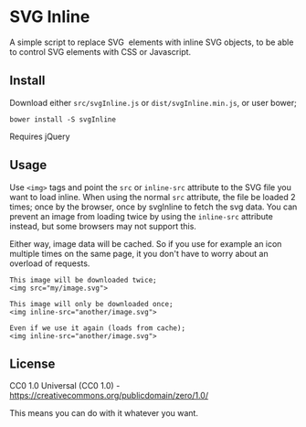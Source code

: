 # SVG Inline

A simple script to replace SVG <img> elements with inline SVG objects, to be able
to control SVG elements with CSS or Javascript.

## Install

Download either `src/svgInline.js` or `dist/svgInline.min.js`, or user bower;

```
bower install -S svgInline
```

Requires jQuery

## Usage

Use `<img>` tags and point the `src` or `inline-src` attribute to the SVG file you want to load inline. When using
the normal `src` attribute, the file be loaded 2 times; once by the browser, once by svgInline to fetch the svg data.
You can prevent an image from loading twice by using the `inline-src` attribute instead, but some browsers may not 
support this.

Either way, image data will be cached. So if you use for example an icon multiple times on the same page, it you don't
have to worry about an overload of requests.

```
This image will be downloaded twice;
<img src="my/image.svg">

This image will only be downloaded once;
<img inline-src="another/image.svg">

Even if we use it again (loads from cache);
<img inline-src="another/image.svg">
``` 

## License

CC0 1.0 Universal (CC0 1.0) - https://creativecommons.org/publicdomain/zero/1.0/

This means you can do with it whatever you want.
